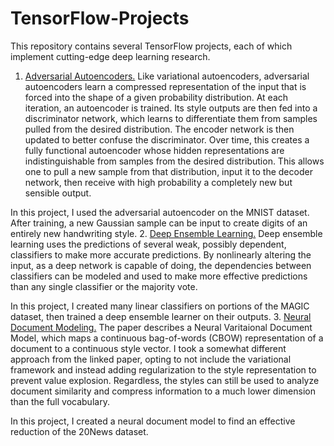 # TensorFlow-Projects

This repository contains several TensorFlow projects, each of which implement cutting-edge deep learning research.
  1. [Adversarial Autoencoders.](https://arxiv.org/pdf/1511.05644v2.pdf) Like variational autoencoders, adversarial autoencoders learn a compressed representation of the input that is forced into the shape of a given probability distribution. At each iteration, an autoencoder is trained. Its style outputs are then fed into a discriminator network, which learns to differentiate them from samples pulled from the desired distribution. The encoder network is then updated to better confuse the discriminator. Over time, this creates a fully functional autoencoder whose hidden representations are indistinguishable from samples from the desired distribution. This allows one to pull a new sample from that distribution, input it to the decoder network, then receive with high probability a completely new but sensible output.
  
  In this project, I used the adversarial autoencoder on the MNIST dataset. After training, a new Gaussian sample can be input to create digits of an entirely new handwriting style.
  2. [Deep Ensemble Learning.](https://arxiv.org/pdf/1602.02285v1.pdf) Deep ensemble learning uses the predictions of several weak, possibly dependent, classifiers to make more accurate predictions. By nonlinearly altering the input, as a deep network is capable of doing, the dependencies between classifiers can be modeled and used to make more effective predictions than any single classifier or the majority vote.
  
  In this project, I created many linear classifiers on portions of the MAGIC dataset, then trained a deep ensemble learner on their outputs.
  3. [Neural Document Modeling.](https://arxiv.org/pdf/1511.06038v4.pdf) The paper describes a Neural Varitaional Document Model, which maps a continuous bag-of-words (CBOW) representation of a document to a continuous style vector. I took a somewhat different approach from the linked paper, opting to not include the variational framework and instead adding regularization to the style representation to prevent value explosion. Regardless, the styles can still be used to analyze document similarity and compress information to a much lower dimension than the full vocabulary.
  
  In this project, I created a neural document model to find an effective reduction of the 20News dataset.
